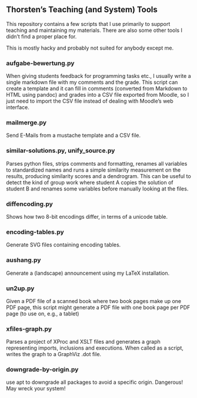 ## Thorsten’s Teaching (and System) Tools

This repository contains a few scripts that I use primarily to support teaching and maintaining my materials. There are also some other tools I didn’t find a proper place for.

This is mostly hacky and probably not suited for anybody except me. 

### aufgabe-bewertung.py

When giving students feedback for programming tasks etc., I usually write a single markdown file with my comments and the grade. This script can create a template and it can fill in comments (converted from Markdown to HTML using pandoc) and grades into a CSV file exported from Moodle, so I just need to import the CSV file instead of dealing with Moodle’s web interface.


### mailmerge.py

Send E-Mails from a mustache template and a CSV file.


### similar-solutions.py, unify_source.py

Parses python files, strips comments and formatting, renames all variables to standardized names and runs a simple similarity measurement on the results, producing similarity scores and a dendrogram. This can be useful to detect the kind of group work where student A copies the solution of student B and renames some variables before manually looking at the files.

### diffencoding.py

Shows how two 8-bit encodings differ, in terms of a unicode table.

### encoding-tables.py

Generate SVG files containing encoding tables.

### aushang.py

Generate a (landscape) announcement using my LaTeX installation. 

### un2up.py

Given a PDF file of a scanned book where two book pages make up one PDF page, this script might generate a PDF file with one book page per PDF page (to use on, e.g., a tablet)

### xfiles-graph.py

Parses a project of XProc and XSLT files and generates a graph representing imports, inclusions and executions. When called as a script, writes the graph to a GraphViz .dot file.


### downgrade-by-origin.py

use apt to downgrade all packages to avoid a specific origin. Dangerous! May wreck your system!
